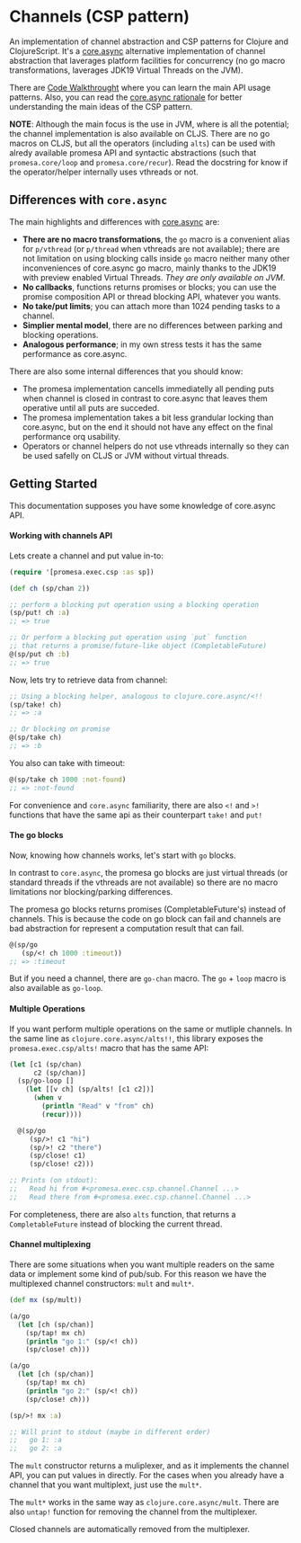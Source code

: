 # Channels (CSP pattern)

An implementation of channel abstraction and CSP patterns for Clojure and ClojureScript.
It's a [core.async][3] alternative implementation of channel abstraction that laverages
platform facilities for concurrency (no go macro transformations, laverages JDK19 Virtual
Threads on the JVM).

There are [Code Walkthrought][0] where you can learn the main API usage patterns. Also,
you can read the [core.async rationale][1] for better understanding the main ideas of the
CSP pattern.

**NOTE**: Although the main focus is the use in JVM, where is all the potential; the
channel implementation is also available on CLJS. There are no go macros on CLJS, but all
the operators (including `alts`) can be used with alredy available promesa API and
syntactic abstractions (such that `promesa.core/loop` and `promesa.core/recur`). Read the
docstring for know if the operator/helper internally uses vthreads or not.


## Differences with `core.async`

The main highlights and differences with [core.async][3] are:

- **There are no macro transformations**, the `go` macro is a convenient alias for
  `p/vthread` (or `p/thread` when vthreads are not available); there are not limitation on
  using blocking calls inside `go` macro neither many other inconveniences of core.async
  go macro, mainly thanks to the JDK19 with preview enabled Virtual Threads. _They are
  only available on JVM_.
- **No callbacks**, functions returns promises or blocks; you can use the promise
  composition API or thread blocking API, whatever you wants.
- **No take/put limits**; you can attach more than 1024 pending tasks to a channel.
- **Simplier mental model**, there are no differences between parking and blocking
  operations.
- **Analogous performance**; in my own stress tests it has the same performance as
  core.async.

There are also some internal differences that you should know:

- The promesa implementation cancells immediatelly all pending puts when channel is closed
  in contrast to core.async that leaves them operative until all puts are succeded.
- The promesa implementation takes a bit less grandular locking than core.async, but on
  the end it should not have any effect on the final performance orq usability.
- Operators or channel helpers do not use vthreads internally so they can be used safelly
  on CLJS or JVM without virtual threads.

## Getting Started

This documentation supposes you have some knowledge of core.async API.


#### Working with channels API

Lets create a channel and put value in-to:

```clojure
(require '[promesa.exec.csp :as sp])

(def ch (sp/chan 2))

;; perform a blocking put operation using a blocking operation
(sp/put! ch :a)
;; => true

;; Or perform a blocking put operation using `put` function
;; that returns a promise/future-like object (CompletableFuture)
@(sp/put ch :b)
;; => true
```

Now, lets try to retrieve data from channel:

```clojure
;; Using a blocking helper, analogous to clojure.core.async/<!!
(sp/take! ch)
;; => :a

;; Or blocking on promise
@(sp/take ch)
;; => :b
```

You also can take with timeout:

```clojure
@(sp/take ch 1000 :not-found)
;; => :not-found
```

For convenience and `core.async` familiarity, there are also `<!` and
`>!` functions that have the same api as their counterpart `take!` and
`put!`


#### The go blocks

Now, knowing how channels works, let's start with `go` blocks.

In contrast to `core.async`, the promesa go blocks are just virtual
threads (or standard threads if the vthreads are not available) so
there are no macro limitations nor blocking/parking differences.

The promesa go blocks returns promises (CompletableFuture's) instead
of channels. This is because the code on go block can fail and
channels are bad abstraction for represent a computation result that
can fail.

```clojure
@(sp/go
   (sp/<! ch 1000 :timeout))
;; => :timeout
```

But if you need a channel, there are `go-chan` macro. The `go` +
`loop` macro is also available as `go-loop`.


#### Multiple Operations

If you want perform multiple operations on the same or mutliple
channels. In the same line as `clojure.core.async/alts!!`, this
library exposes the `promesa.exec.csp/alts!` macro that has the same
API:

```clojure
(let [c1 (sp/chan)
      c2 (sp/chan)]
  (sp/go-loop []
    (let [[v ch] (sp/alts! [c1 c2])]
      (when v
        (println "Read" v "from" ch)
        (recur))))

  @(sp/go
     (sp/>! c1 "hi")
     (sp/>! c2 "there")
     (sp/close! c1)
     (sp/close! c2)))

;; Prints (on stdout):
;;   Read hi from #<promesa.exec.csp.channel.Channel ...>
;;   Read there from #<promesa.exec.csp.channel.Channel ...>
```

For completeness, there are also `alts` function, that returns a
`CompletableFuture` instead of blocking the current thread.


#### Channel multiplexing

There are some situations when you want multiple readers on the same
data or implement some kind of pub/sub. For this reason we have the
multiplexed channel constructors: `mult` and `mult*`.

```clojure
(def mx (sp/mult))

(a/go
  (let [ch (sp/chan)]
    (sp/tap! mx ch)
    (println "go 1:" (sp/<! ch))
    (sp/close! ch)))

(a/go
  (let [ch (sp/chan)]
    (sp/tap! mx ch)
    (println "go 2:" (sp/<! ch))
    (sp/close! ch)))

(sp/>! mx :a)

;; Will print to stdout (maybe in different order)
;;   go 1: :a
;;   go 2: :a
```

The `mult` constructor returns a muliplexer, and as it implements the
channel API, you can put values in directly. For the cases when you
already have a channel that you want multiplext, just use the `mult*`.

The `mult*` works in the same way as `clojure.core.async/mult`.  There
are also `untap!` function for removing the channel from the
multiplexer.

Closed channels are automatically removed from the multiplexer.


[0]: https://github.com/funcool/promesa/blob/master/doc/csp-walkthrought.clj
[1]: https://clojure.org/news/2013/06/28/clojure-clore-async-channels
[3]: https://github.com/clojure/core.async
